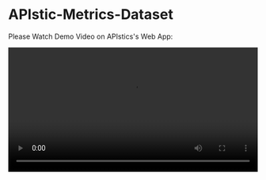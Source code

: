 # APIstic-Metrics-Dataset


Please Watch Demo Video on APIstics's Web App:

<video   width="100%" autoplay controls>
  <source src="https://mega.nz/embed/Nzd0lKBS#57C4CPy_sVvrc59D0kfGzA_YebrME5yjR64SpSKyCTM" type="video/mp4">
</video>

